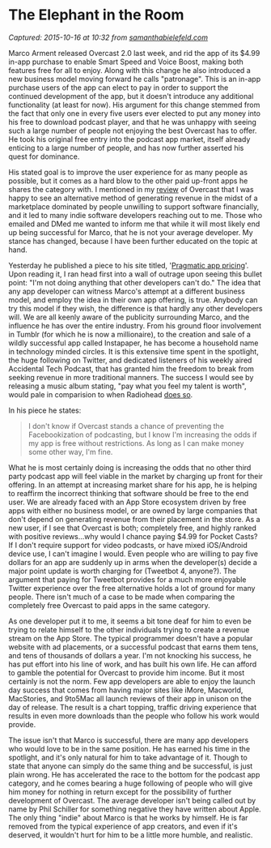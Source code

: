 # The Elephant in the Room

_Captured: 2015-10-16 at 10:32 from [samanthabielefeld.com](http://samanthabielefeld.com/journal/the-elephant-in-the-room)_

Marco Arment released Overcast 2.0 last week, and rid the app of its $4.99 in-app purchase to enable Smart Speed and Voice Boost, making both features free for all to enjoy. Along with this change he also introduced a new business model moving forward he calls "patronage". This is an in-app purchase users of the app can elect to pay in order to support the continued development of the app, but it doesn't introduce any additional functionality (at least for now). His argument for this change stemmed from the fact that only one in every five users ever elected to put any money into his free to download podcast player, and that he was unhappy with seeing such a large number of people not enjoying the best Overcast has to offer. He took his original free entry into the podcast app market, itself already enticing to a large number of people, and has now further asserted his quest for dominance.

His stated goal is to improve the user experience for as many people as possible, but it comes as a hard blow to the other paid up-front apps he shares the category with. I mentioned in my [review](http://samanthabielefeld.com/overcast-2-0) of Overcast that I was happy to see an alternative method of generating revenue in the midst of a marketplace dominated by people unwilling to support software financially, and it led to many indie software developers reaching out to me. Those who emailed and DMed me wanted to inform me that while it will most likely end up being successful for Marco, that he is not your average developer. My stance has changed, because I have been further educated on the topic at hand.

Yesterday he published a piece to his site titled, '[Pragmatic app pricing](http://www.marco.org/2015/10/13/pragmatic-pricing)'. Upon reading it, I ran head first into a wall of outrage upon seeing this bullet point: "I'm not doing anything that other developers can't do." The idea that any app developer can witness Marco's attempt at a different business model, and employ the idea in their own app offering, is true. Anybody can try this model if they wish, the difference is that hardly any other developers will. We are all keenly aware of the publicity surrounding Marco, and the influence he has over the entire industry. From his ground floor involvement in Tumblr (for which he is now a millionaire), to the creation and sale of a wildly successful app called Instapaper, he has become a household name in technology minded circles. It is this extensive time spent in the spotlight, the huge following on Twitter, and dedicated listeners of his weekly aired Accidental Tech Podcast, that has granted him the freedom to break from seeking revenue in more traditional manners. The success I would see by releasing a music album stating, "pay what you feel my talent is worth", would pale in comparision to when Radiohead [does so](http://www.telegraph.co.uk/finance/markets/2816893/Radiohead-challenges-labels-with-free-album.html).

In his piece he states:

> I don't know if Overcast stands a chance of preventing the Facebookization of podcasting, but I know I'm increasing the odds if my app is free without restrictions. As long as I can make money some other way, I'm fine.

What he is most certainly doing is increasing the odds that no other third party podcast app will feel viable in the market by charging up front for their offering. In an attempt at increasing market share for his app, he is helping to reaffirm the incorrect thinking that software should be free to the end user. We are already faced with an App Store ecosystem driven by free apps with either no business model, or are owned by large companies that don't depend on generating revenue from their placement in the store. As a new user, if I see that Overcast is both; completely free, and highly ranked with positive reviews...why would I chance paying $4.99 for Pocket Casts? If I don't require support for video podcasts, or have mixed iOS/Android device use, I can't imagine I would. Even people who are willing to pay five dollars for an app are suddenly up in arms when the developer(s) decide a major point update is worth charging for (Tweetbot 4, anyone?). The argument that paying for Tweetbot provides for a much more enjoyable Twitter experience over the free alternative holds a lot of ground for many people. There isn't much of a case to be made when comparing the completely free Overcast to paid apps in the same category.

As one developer put it to me, it seems a bit tone deaf for him to even be trying to relate himself to the other individuals trying to create a revenue stream on the App Store. The typical programmer doesn't have a popular website with ad placements, or a successful podcast that earns them tens, and tens of thousands of dollars a year. I'm not knocking his success, he has put effort into his line of work, and has built his own life. He can afford to gamble the potential for Overcast to provide him income. But it most certainly is not the norm. Few app developers are able to enjoy the launch day success that comes from having major sites like iMore, Macworld, MacStories, and 9to5Mac all launch reviews of their app in unison on the day of release. The result is a chart topping, traffic driving experience that results in even more downloads than the people who follow his work would provide.

The issue isn't that Marco is successful, there are many app developers who would love to be in the same position. He has earned his time in the spotlight, and it's only natural for him to take advantage of it. Though to state that anyone can simply do the same thing and be successful, is just plain wrong. He has accelerated the race to the bottom for the podcast app category, and he comes bearing a huge following of people who will give him money for nothing in return except for the possibility of further development of Overcast. The average developer isn't being called out by name by Phil Schiller for something negative they have written about Apple. The only thing "indie" about Marco is that he works by himself. He is far removed from the typical experience of app creators, and even if it's deserved, it wouldn't hurt for him to be a little more humble, and realistic.
